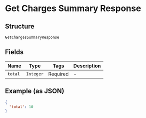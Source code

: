 
# Get Charges Summary Response

## Structure

`GetChargesSummaryResponse`

## Fields

| Name | Type | Tags | Description |
|  --- | --- | --- | --- |
| `total` | `Integer` | Required | - |

## Example (as JSON)

```json
{
  "total": 10
}
```


